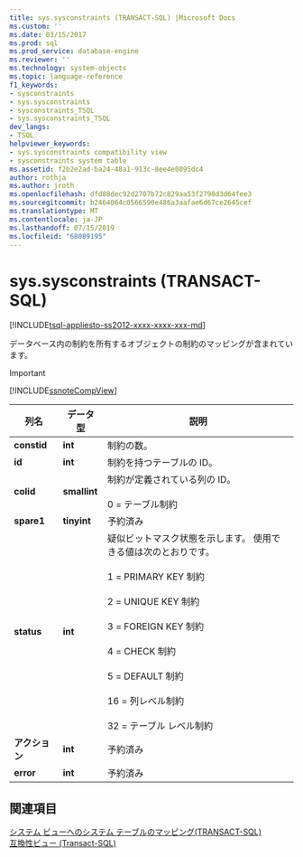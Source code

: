 ```yaml
---
title: sys.sysconstraints (TRANSACT-SQL) |Microsoft Docs
ms.custom: ''
ms.date: 03/15/2017
ms.prod: sql
ms.prod_service: database-engine
ms.reviewer: ''
ms.technology: system-objects
ms.topic: language-reference
f1_keywords:
- sysconstraints
- sys.sysconstraints
- sysconstraints_TSQL
- sys.sysconstraints_TSQL
dev_langs:
- TSQL
helpviewer_keywords:
- sys.sysconstraints compatibility view
- sysconstraints system table
ms.assetid: f2b2e2ad-ba24-48a1-913c-8ee4e0895dc4
author: rothja
ms.author: jroth
ms.openlocfilehash: dfd88dec92d2707b72c829aa53f2798d3d64fee3
ms.sourcegitcommit: b2464064c0566590e486a3aafae6d67ce2645cef
ms.translationtype: MT
ms.contentlocale: ja-JP
ms.lasthandoff: 07/15/2019
ms.locfileid: "68089195"
---
```

# <a name="syssysconstraints-transact-sql"></a>sys.sysconstraints (TRANSACT-SQL)
[!INCLUDE[tsql-appliesto-ss2012-xxxx-xxxx-xxx-md](../../includes/tsql-appliesto-ss2012-xxxx-xxxx-xxx-md.md)]

  データベース内の制約を所有するオブジェクトの制約のマッピングが含まれています。  
  
> [!IMPORTANT]  
>  [!INCLUDE[ssnoteCompView](../../includes/ssnotecompview-md.md)]  
  
|列名|データ型|説明|  
|-----------------|---------------|-----------------|  
|**constid**|**int**|制約の数。|  
|**id**|**int**|制約を持つテーブルの ID。|  
|**colid**|**smallint**|制約が定義されている列の ID。<br /><br /> 0 = テーブル制約|  
|**spare1**|**tinyint**|予約済み|  
|**status**|**int**|疑似ビットマスク状態を示します。 使用できる値は次のとおりです。<br /><br /> 1 = PRIMARY KEY 制約<br /><br /> 2 = UNIQUE KEY 制約<br /><br /> 3 = FOREIGN KEY 制約<br /><br /> 4 = CHECK 制約<br /><br /> 5 = DEFAULT 制約<br /><br /> 16 = 列レベル制約<br /><br /> 32 = テーブル レベル制約|  
|**アクション**|**int**|予約済み|  
|**error**|**int**|予約済み|  
  
## <a name="see-also"></a>関連項目  
 [システム ビューへのシステム テーブルのマッピング&#40;TRANSACT-SQL&#41;](../../relational-databases/system-tables/mapping-system-tables-to-system-views-transact-sql.md)   
 [互換性ビュー &#40;Transact-SQL&#41;](~/relational-databases/system-compatibility-views/system-compatibility-views-transact-sql.md)  
  
  
